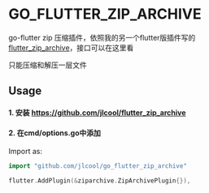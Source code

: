 # GO_FLUTTER_ZIP_ARCHIVE

go-flutter zip 压缩插件，依照我的另一个flutter版插件写的 [flutter_zip_archive](https://github.com/jlcool/flutter_zip_archive)，接口可以在这里看

只能压缩和解压一层文件

## Usage

#### 1. 安装 https://github.com/jlcool/flutter_zip_archive

#### 2. 在cmd/options.go中添加

Import as:

```go
import "github.com/jlcool/go_flutter_zip_archive"
```

```go
flutter.AddPlugin(&ziparchive.ZipArchivePlugin{}),
```
